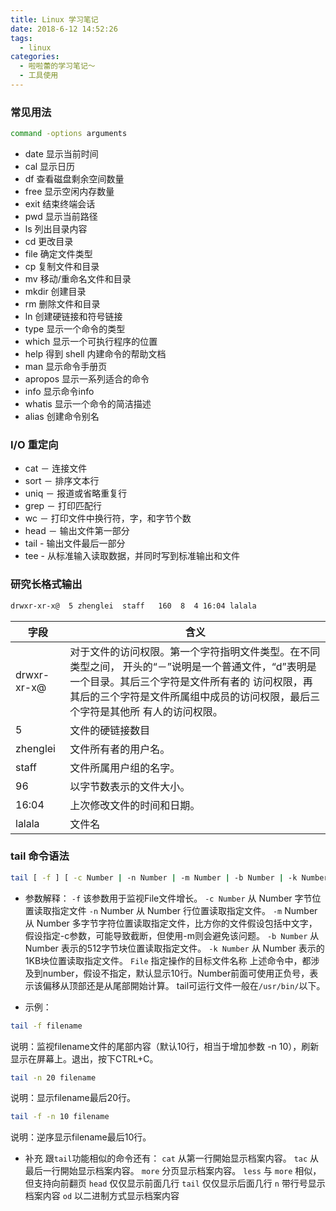 ```yaml
---
title: Linux 学习笔记
date: 2018-6-12 14:52:26
tags:
  - linux
categories:
  - 啦啦蕾的学习笔记～
  - 工具使用
---
```


### 常见用法
```bash
command -options arguments
```
- date 显示当前时间
- cal 显示日历
- df 查看磁盘剩余空间数量
- free 显示空闲内存数量
- exit 结束终端会话
- pwd 显示当前路径
- ls 列出目录内容
- cd 更改目录
- file 确定文件类型
- cp 复制文件和目录
- mv 移动/重命名文件和目录
- mkdir 创建目录
- rm 删除文件和目录
- ln 创建硬链接和符号链接
- type 显示一个命令的类型
- which 显示一个可执行程序的位置
- help 得到 shell 内建命令的帮助文档
- man 显示命令手册页
- apropos 显示一系列适合的命令
- info 显示命令info
- whatis 显示一个命令的简洁描述
- alias 创建命令别名

### I/O 重定向

- cat － 连接文件
- sort － 排序文本行
- uniq － 报道或省略重复行
- grep － 打印匹配行
- wc － 打印文件中换行符，字，和字节个数
- head － 输出文件第一部分
- tail - 输出文件最后一部分
- tee - 从标准输入读取数据，并同时写到标准输出和文件

### 研究长格式输出
```bash
drwxr-xr-x@  5 zhenglei  staff   160  8  4 16:04 lalala
```
| 字段 | 含义 |
| --- | --- |
| drwxr-xr-x@ | 对于文件的访问权限。第一个字符指明文件类型。在不同类型之间， 开头的“－”说明是一个普通文件，“d”表明是一个目录。其后三个字符是文件所有者的 访问权限，再其后的三个字符是文件所属组中成员的访问权限，最后三个字符是其他所 有人的访问权限。 |
| 5 | 文件的硬链接数目 |
| zhenglei | 文件所有者的用户名。 |
| staff | 文件所属用户组的名字。 |
| 96 | 以字节数表示的文件大小。 |
| 16:04 | 上次修改文件的时间和日期。 |
| lalala | 文件名 |


### tail 命令语法
```bash
tail [ -f ] [ -c Number | -n Number | -m Number | -b Number | -k Number ] [ File ]
```
- 参数解释：
`-f` 该参数用于监视File文件增长。
`-c Number` 从 Number 字节位置读取指定文件
`-n` Number 从 Number 行位置读取指定文件。
`-m` Number 从 Number 多字节字符位置读取指定文件，比方你的文件假设包括中文字，假设指定-c参数，可能导致截断，但使用-m则会避免该问题。
`-b Number` 从 Number 表示的512字节块位置读取指定文件。
`-k Number` 从 Number 表示的1KB块位置读取指定文件。
`File` 指定操作的目标文件名称
上述命令中，都涉及到number，假设不指定，默认显示10行。Number前面可使用正负号，表示该偏移从顶部还是从尾部開始计算。
tail可运行文件一般在`/usr/bin/`以下。
<p></p>

- 示例：
```bash
tail -f filename
```
说明：监视filename文件的尾部内容（默认10行，相当于增加参数 -n 10），刷新显示在屏幕上。退出，按下CTRL+C。
```bash
tail -n 20 filename
```
说明：显示filename最后20行。
```bash
tail -f -n 10 filename
```
说明：逆序显示filename最后10行。
<p></p>

- 补充
跟`tail`功能相似的命令还有：
`cat` 从第一行開始显示档案内容。
`tac` 从最后一行開始显示档案内容。
`more` 分页显示档案内容。
`less` 与 `more` 相似，但支持向前翻页
`head` 仅仅显示前面几行
`tail` 仅仅显示后面几行
`n` 带行号显示档案内容
`od` 以二进制方式显示档案内容
